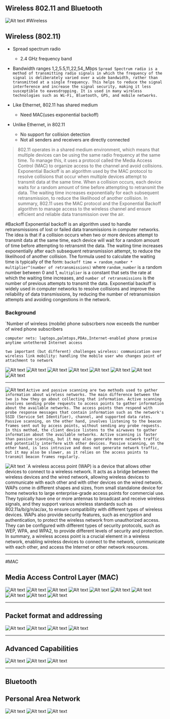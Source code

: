 ## Wireless 802.11 and Bluetooth
![Alt text](IMAGES/Pasted%20image%2020230206152353.png)
#Wireless
## Wireless (802.11)
- Spread spectrum radio
	-  2.4 GHz frequency band
- Bandwidth ranges 1,2,5.5,11,22,54,,Mbps
`Spread Spectrum radio is a method of transmitting radio signals in which the frequency of the signal is deliberately varied over a wide bandwidth, rather than transmitted at a single frequency. This helps to reduce the signal interference and increase the signal security, making it less susceptible to eavesdropping. It is used in many wireless technologies such as Wi-Fi, Bluetooth, GPS, and mobile networks.`


- Like Ethernet, 802.11 has shared medium
	- Need MAC(uses exponential backoff)
- Unlike Ethernet, in 802.11
	- No support for collision detection
	- Not all senders and receivers are directly connected


>802.11 operates in a shared medium environment, which means that multiple devices can be using the same radio frequency at the same time. To manage this, it uses a protocol called the Media Access Control (MAC) to organize access to the channel and avoid collisions. Exponential Backoff is an algorithm used by the MAC protocol to resolve collisions that occur when multiple devices attempt to transmit data at the same time. When a collision occurs, each device waits for a random amount of time before attempting to retransmit the data. The waiting time increases exponentially for each subsequent retransmission, to reduce the likelihood of another collision. In summary, 802.11 uses the MAC protocol and the Exponential Backoff algorithm to manage access to the wireless channel and ensure efficient and reliable data transmission over the air.


#Backoff
Exponential backoff is an algorithm used to handle retransmissions of lost or failed data transmissions in computer networks. The idea is that if a collision occurs when two or more devices attempt to transmit data at the same time, each device will wait for a random amount of time before attempting to retransmit the data. The waiting time increases exponentially after each subsequent retransmission attempt, to reduce the likelihood of another collision. The formula used to calculate the waiting time is typically of the form: `backoff time = random_number * multiplier^(number of retransmissions)` where `random_number` is a random number between 0 and 1, `multiplier` is a constant that sets the rate at which the waiting time increases, and `number of retransmissions` is the number of previous attempts to transmit the data. Exponential backoff is widely used in computer networks to resolve collisions and improve the reliability of data transmissions, by reducing the number of retransmission attempts and avoiding congestions in the network.

### Background
`Number of wireless (mobile) phone subscrbers now exceeds the number of wired phone subscribers

`computer nets: laptops,palmtops,PDAs,Internet-enabled phone promise anytime untethered Internet access`

`two important (but different) challenges wireless: communication over wireless link mobility: handling the mobile user who changes point of attachment to network`

![Alt text](IMAGES/Pasted%20image%2020230206152924.png)
![Alt text](IMAGES/Pasted%20image%2020230206152935.png)
![Alt text](IMAGES/Pasted%20image%2020230206152947.png)
![Alt text](IMAGES/Pasted%20image%2020230206153112.png)
![Alt text](IMAGES/Pasted%20image%2020230206153130.png)
![Alt text](IMAGES/Pasted%20image%2020230206153309.png)
![Alt text](IMAGES/Pasted%20image%2020230206153321.png)
![Alt text](IMAGES/Pasted%20image%2020230206153357.png)

---
![Alt text](IMAGES/Pasted%20image%2020230206153504.png)
`Active and passive scanning are two methods used to gather information about wireless networks. The main difference between the two is how they go about collecting that information. Active scanning involves sending probe requests to access points to gather information about the available networks. The access points then respond with probe response messages that contain information such as the network's SSID (Service Set Identifier), channel, and supported data rates. Passive scanning, on the other hand, involves listening to the beacon frames sent out by access points, without sending any probe requests. In this method, the client device listens to the airwaves to gather information about the available networks. Active scanning is faster than passive scanning, but it may also generate more network traffic and potentially interfere with other devices. Passive scanning, on the other hand, is less intrusive and does not generate network traffic, but it may also be slower, as it relies on the access points to transmit beacon frames regularly.`

![Alt text](IMAGES/Pasted%20image%2020230206153613.png)
`A wireless access point (WAP) is a device that allows other devices to connect to a wireless network. It acts as a bridge between the wireless devices and the wired network, allowing wireless devices to communicate with each other and with other devices on the wired network. WAPs come in different shapes and sizes, from small standalone device for home networks to large enterprise-grade access points for commercial use. They typically have one or more antennas to broadcast and receive wireless signals, and they support various wireless standards such as 802.11a/b/g/n/ac/ax, to ensure compatibility with different types of wireless devices. WAPs also provide security features, such as encryption and authentication, to protect the wireless network from unauthorized access. They can be configured with different types of security protocols, such as WEP, WPA, and WPA2, to provide different levels of security and protection. In summary, a wireless access point is a crucial element in a wireless network, enabling wireless devices to connect to the network, communicate with each other, and access the Internet or other network resources.

---
#MAC
## Media Access Control Layer (MAC)
![Alt text](IMAGES/Pasted%20image%2020230206153739.png)
![Alt text](IMAGES/Pasted%20image%2020230206153749.png)
![Alt text](IMAGES/Pasted%20image%2020230206153759.png)
![Alt text](IMAGES/Pasted%20image%2020230206153823.png)
![Alt text](IMAGES/Pasted%20image%2020230206153832.png)
![Alt text](IMAGES/Pasted%20image%2020230206153847.png)
![Alt text](IMAGES/Pasted%20image%2020230206153902.png)
![Alt text](IMAGES/Pasted%20image%2020230206154015.png)
![Alt text](IMAGES/Pasted%20image%2020230206154039.png)
![Alt text](IMAGES/Pasted%20image%2020230206154106.png)

---
## Packet format and addressing
![Alt text](IMAGES/Pasted%20image%2020230206154206.png)
![Alt text](IMAGES/Pasted%20image%2020230206154223.png)
![Alt text](IMAGES/Pasted%20image%2020230206154234.png)
![Alt text](IMAGES/Pasted%20image%2020230206154244.png)

---
## Advanced Capabilities
![Alt text](IMAGES/Pasted%20image%2020230206154305.png)
![Alt text](IMAGES/Pasted%20image%2020230206154322.png)
![Alt text](IMAGES/Pasted%20image%2020230206154332.png)

---
## Bluetooth
## Personal Area Network
![Alt text](IMAGES/Pasted%20image%2020230206154403.png)
![Alt text](IMAGES/Pasted%20image%2020230206154416.png)
![Alt text](IMAGES/Pasted%20image%2020230206154428.png)